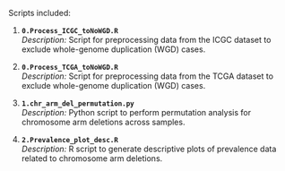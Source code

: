 Scripts included:
1. **`0.Process_ICGC_toNoWGD.R`**  
   *Description:* Script for preprocessing data from the ICGC dataset to exclude whole-genome duplication (WGD) cases. 

2. **`0.Process_TCGA_toNoWGD.R`**  
   *Description:* Script for preprocessing data from the TCGA dataset to exclude whole-genome duplication (WGD) cases.

3. **`1.chr_arm_del_permutation.py`**  
   *Description:* Python script to perform permutation analysis for chromosome arm deletions across samples.

4. **`2.Prevalence_plot_desc.R`**  
   *Description:* R script to generate descriptive plots of prevalence data related to chromosome arm deletions.
